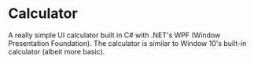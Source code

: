 # Calculator
A really simple UI calculator built in C# with .NET's WPF (Window Presentation Foundation). The calculator is similar to Window 10's built-in calculator (albeit more basic).
